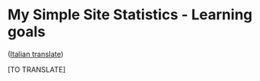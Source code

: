 # My Simple Site Statistics - Learning goals
([Italian translate](AddStoredProcedures_IT.md))  

[TO TRANSLATE]